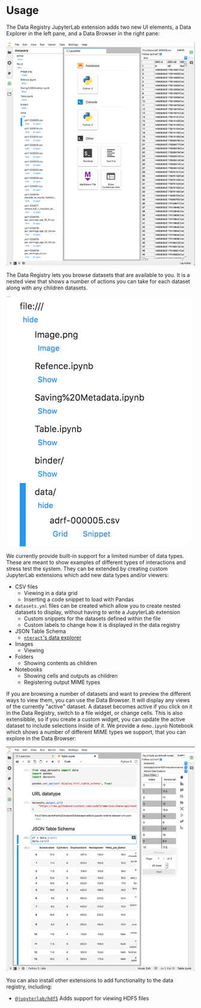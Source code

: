 # Usage

The Data Registry JupyterLab extension adds two new UI elements, a Data Explorer in the left pane, and a Data Browser in the right pane:

![Data registry and data browser panes](./img/both.png)

The Data Registry lets you browse datasets that are available to you. It is a nested view that shows a number of actions you can take for each dataset along with any children datasets.

![Show children datasets of a folder and actions](./img/registry.png)

We currently provide built-in support for a limited number of data types. These are meant to show examples of different types of interactions and stress test the system. They can be extended by creating custom JupyterLab extensions which add new data types and/or viewers:

-   CSV files
    -   Viewing in a data grid
    -   Inserting a code snippet to load with Pandas
-   `datasets.yml` files can be created which allow you to create nested datasets to display, without having to write a JupyterLab extension
    -   Custom snippets for the datasets defined within the file
    -   Custom labels to change how it is displayed in the data registry
-   JSON Table Schema
    -   [`nteract`'s data explorer][nteract-data-explorer]
-   Images
    -   Viewing
-   Folders
    -   Showing contents as children
-   Notebooks
    -   Showing cells and outputs as children
    -   Registering output MIME types

If you are browsing a number of datasets and want to preview the different ways to view them, you can use the Data Browser. It will display any views of the currently "active" dataset. A dataset becomes active if you click on it in the Data Registry, switch to a file widget, or change cells. This is also extensibble, so if you create a custom widget, you can update the active dataset to include selections inside of it. We provide a `demo.ipynb` Notebook which shows a number of different MIME types we support, that you can explore in the Data Browser:

![Gif data browser showing output from notebook cell](./img/notebook.png)

You can also install other extensions to add functionality to the data registry, including:

-   [`@jupyterlab/hdf5`][hdf5] Adds support for viewing HDF5 files

<!-- links -->

[nteract-data-explorer]: https://github.com/nteract/nteract/tree/master/packages/data-explorer
[hdf5]: https://github.com/jupyterlab/jupyterlab-hdf5

<!-- /.links -->
